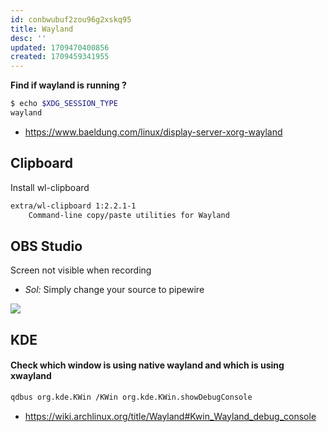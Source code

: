 ```yaml
---
id: conbwubuf2zou96g2xskq95
title: Wayland
desc: ''
updated: 1709470400856
created: 1709459341955
---
```


**Find if wayland is running ?**
```bash
$ echo $XDG_SESSION_TYPE
wayland
```

- https://www.baeldung.com/linux/display-server-xorg-wayland

## Clipboard

Install wl-clipboard
```bash
extra/wl-clipboard 1:2.2.1-1
    Command-line copy/paste utilities for Wayland
```

## OBS Studio

Screen not visible when recording  
- *Sol:* Simply change your source to pipewire

![](/assets/images/2024-03-03-15-23-08.png)

## KDE

#### Check which window is using native wayland and which is using xwayland

```bash
qdbus org.kde.KWin /KWin org.kde.KWin.showDebugConsole
```

- https://wiki.archlinux.org/title/Wayland#Kwin_Wayland_debug_console